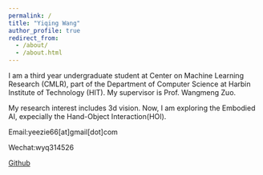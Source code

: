 ```yaml
---
permalink: /
title: "Yiqing Wang"
author_profile: true
redirect_from: 
  - /about/
  - /about.html
---
```


I am a third year undergraduate student at Center on Machine Learning Research (CMLR), part of the Department of Computer Science at Harbin Institute of Technology (HIT). My supervisor is Prof. Wangmeng Zuo.

My research interest includes 3d vision. Now, I am exploring the Embodied AI, expecially the Hand-Object Interaction(HOI).

Email:yeezie66[at]gmail[dot]com

Wechat:wyq314526

[Github](https://github.com/Yeezie6)

